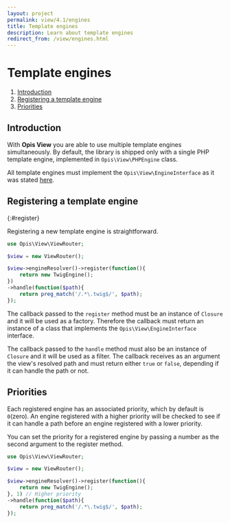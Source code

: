 ```yaml
---
layout: project
permalink: view/4.1/engines
title: Template engines
description: Learn about template engines
redirect_from: /view/engines.html
---
```

# Template engines

1. [Introduction](#introduction)
2. [Registering a template engine](#register)
3. [Priorities](#priorities)

## Introduction

With **Opis View** you are able to use multiple template engines simultaneously. 
By default, the library is shipped only with a single PHP template engine, implemented in `Opis\View\PHPEngine` class.

All template engines must implement the `Opis\View\EngineInterface` as it was stated [here][template-engine]. 

## Registering a template engine
{:#register}

Registering a new template engine is straightforward.

```php
use Opis\View\ViewRouter;

$view = new ViewRouter();

$view->engineResolver()->register(function(){
    return new TwigEngine();
})
->handle(function($path){
    return preg_match('/.*\.twig$/', $path);
});
```

The callback passed to the `register` method must be an instance of `Closure` and it will be used as a factory. 
Therefore the callback must return an instance of a class that implements the `Opis\View\EngineInterface` interface.

The callback passed to the `handle` method must also be an instance of `Closure` and it will be used as a filter. 
The callback receives as an argument the view's resolved path and must return either `true` or `false`, 
depending if it can handle the path or not.

## Priorities

Each registered engine has an associated priority, which by default is `0`(zero). 
An engine registered with a higher priority will be checked to see if it can handle a path before an engine 
registered with a lower priority.

You can set the priority for a registered engine by passing a number as the second argument to the register method.

```php
use Opis\View\ViewRouter;

$view = new ViewRouter();

$view->engineResolver()->register(function(){
    return new TwigEngine();
}, 1) // Higher priority
->handle(function($path){
    return preg_match('/.*\.twig$/', $path);
});
```

[template-engine]: components#the-template-engine "Template engine"
